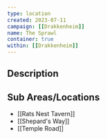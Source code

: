 ```yaml
---
type: location
created: 2023-07-11
campaign: [[Drakkenheim]]
name: The Sprawl
container: true
within: [[Drakkenheim]]
---
```


## Description


## Sub Areas/Locations

<!-- QueryToSerialize: LIST FROM "TTRPG/Drakkenheim/Locations" WHERE within = "The Sprawl" -->
<!-- SerializedQuery: LIST FROM "TTRPG/Drakkenheim/Locations" WHERE within = "The Sprawl" -->
- [[Rats Nest Tavern]]
- [[Shepard's Way]]
- [[Temple Road]]
<!-- SerializedQuery END -->
